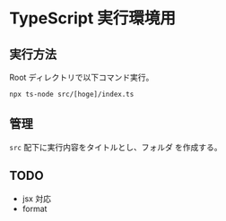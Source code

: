 # TypeScript 実行環境用

## 実行方法

Root ディレクトリで以下コマンド実行。

```
npx ts-node src/[hoge]/index.ts
```

## 管理

`src` 配下に実行内容をタイトルとし、フォルダ を作成する。

## TODO

- jsx 対応
- format
